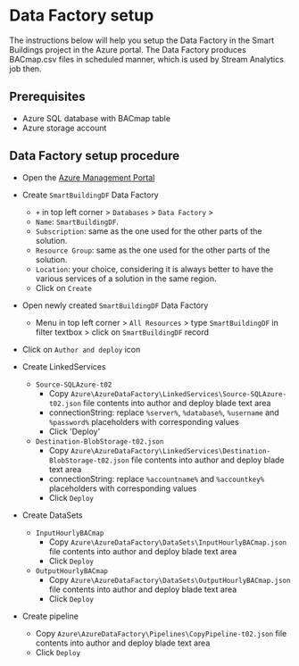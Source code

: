 # Data Factory setup #
The instructions below will help you setup the Data Factory in the Smart Buildings project in the Azure portal. The Data Factory produces BACmap.csv files in scheduled manner, which is used by Stream Analytics job then.

## Prerequisites ##
* Azure SQL database with BACmap table
* Azure storage account


## Data Factory setup procedure ##
* Open the [Azure Management Portal](http://portal.azure.com)
* Create `SmartBuildingDF` Data Factory
	* `+` in top left corner > `Databases` > `Data Factory` >
	* `Name`: `SmartBuildingDF`.
	* `Subscription`: same as the one used for the other parts of the solution.
	* `Resource Group`: same as the one used for the other parts of the solution.
	* `Location`: your choice, considering it is always better to have the various services of a solution in the same region.
	* Click on `Create`
* Open newly created `SmartBuildingDF` Data Factory
	* Menu in top left corner > `All Resources` > type `SmartBuildingDF` in filter textbox > click on `SmartBuildingDF` record
* Click on `Author and deploy` icon
* Create LinkedServices
	* `Source-SQLAzure-t02`
		* Copy `Azure\AzureDataFactory\LinkedServices\Source-SQLAzure-t02.json` file contents into author and deploy blade text area
		* connectionString: replace `%server%`, `%database%`, `%username` and `%password%` placeholders with corresponding values
		* Click 'Deploy'
	* `Destination-BlobStorage-t02.json`
		* Copy `Azure\AzureDataFactory\LinkedServices\Destination-BlobStorage-t02.json` file contents into author and deploy blade text area
		* connectionString: replace `%accountname%` and `%accountkey%` placeholders with corresponding values
		* Click `Deploy`
* Create DataSets
	* `InputHourlyBACmap`
		* Copy `Azure\AzureDataFactory\DataSets\InputHourlyBACmap.json` file contents into author and deploy blade text area
		* Click `Deploy`
	* `OutputHourlyBACmap`
		* Copy `Azure\AzureDataFactory\DataSets\OutputHourlyBACmap.json` file contents into author and deploy blade text area
		* Click `Deploy`

* Create pipeline
	* Copy `Azure\AzureDataFactory\Pipelines\CopyPipeline-t02.json` file contents into author and deploy blade text area
	* Click `Deploy`

